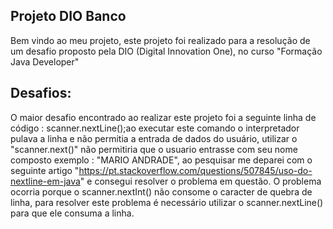## Projeto DIO Banco

Bem vindo ao meu projeto, este projeto foi realizado para a resolução de um desafio proposto pela DIO (Digital Innovation One), no curso "Formação Java Developer"
## Desafios:
O maior desafio encontrado ao realizar este projeto foi a seguinte linha de código : scanner.nextLine();ao executar este comando o interpretador pulava a linha e não permitia a entrada de dados do usuário, utilizar o "scanner.next()" não permitiria que o usuario entrasse com seu nome composto exemplo : "MARIO ANDRADE", ao pesquisar me deparei com o seguinte artigo "https://pt.stackoverflow.com/questions/507845/uso-do-nextline-em-java" e consegui resolver o problema em questão.
O problema ocorria porque o scanner.nextInt() não consome o caracter de quebra de linha, para resolver este problema é necessário utilizar o scanner.nextLine() para que ele consuma a linha. 
